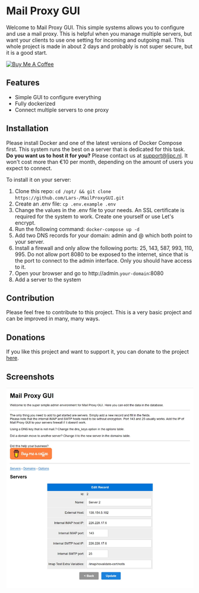 # Mail Proxy GUI

Welcome to Mail Proxy GUI. This simple systems allows you to configure and use a mail proxy. This is helpful when you
manage multiple servers, but want your clients to use one setting for incoming and outgoing mail.
This whole project is made in about 2 days and probably is not super secure, but it is a good start.

<a href="https://www.buymeacoffee.com/Lars-" target="_blank"><img src="https://cdn.buymeacoffee.com/buttons/v2/default-orange.png" alt="Buy Me A Coffee" height="60" style="height: 60px !important;width: 217px !important;" ></a>

## Features

* Simple GUI to configure everything
* Fully dockerized
* Connect multiple servers to one proxy

## Installation

Please install Docker and one of the latest versions of Docker Compose first.
This system runs the best on a server that is dedicated for this task. **Do you want us to host it for you?** Please
contact
us at support@ljpc.nl. It won't cost more than €10 per month, depending on the amount of users you expect to connect.

To install it on your server:

1. Clone this repo: ```cd /opt/ && git clone https://github.com/Lars-/MailProxyGUI.git```
2. Create an .env file: ```cp .env.example .env```
3. Change the values in the .env file to your needs. An SSL certificate is required for the system to work. Create one
   yourself or use Let's encrypt.
4. Run the following command: ```docker-compose up -d```
5. Add two DNS records for your domain: admin and @ which both point to your server.
6. Install a firewall and only allow the following ports: 25, 143, 587, 993, 110, 995. Do not allow port 8080 to be
   exposed to the internet, since that is the port to connect to the admin interface. Only you should have access to it.
7. Open your browser and go to http://admin.`your-domain`:8080
8. Add a server to the system

## Contribution

Please feel free to contribute to this project. This is a very basic project and can be improved in many, many ways.

## Donations

If you like this project and want to support it, you can donate to the
project [here](https://www.buymeacoffee.com/Lars-).

## Screenshots

![screenshot](repository/1.jpg)